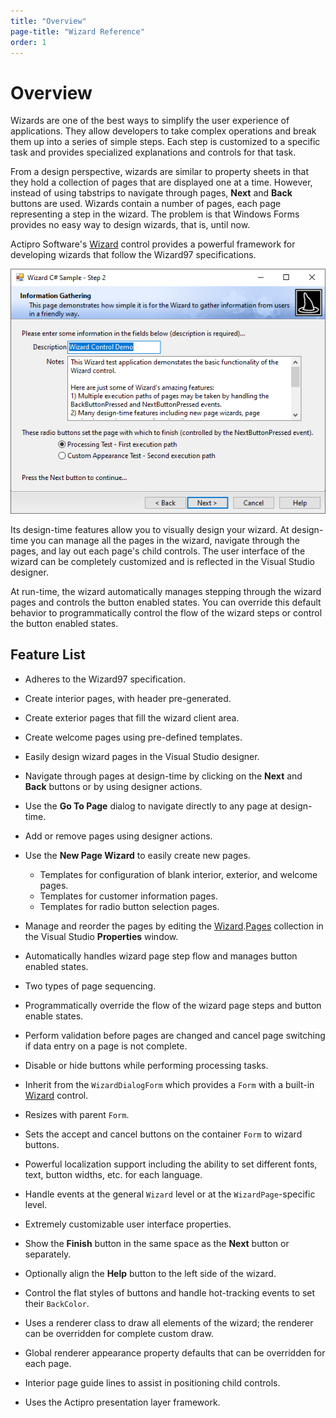 ```yaml
---
title: "Overview"
page-title: "Wizard Reference"
order: 1
---
```

# Overview

Wizards are one of the best ways to simplify the user experience of applications.  They allow developers to take complex operations and break them up into a series of simple steps.  Each step is customized to a specific task and provides specialized explanations and controls for that task.

From a design perspective, wizards are similar to property sheets in that they hold a collection of pages that are displayed one at a time.  However, instead of using tabstrips to navigate through pages, **Next** and **Back** buttons are used.  Wizards contain a number of pages, each page representing a step in the wizard.  The problem is that Windows Forms provides no easy way to design wizards, that is, until now.

Actipro Software's [Wizard](xref:@ActiproUIRoot.Controls.Wizard.Wizard) control provides a powerful framework for developing wizards that follow the Wizard97 specifications.

![Screenshot](images/interior-page.png)

Its design-time features allow you to visually design your wizard.  At design-time you can manage all the pages in the wizard, navigate through the pages, and lay out each page's child controls.  The user interface of the wizard can be completely customized and is reflected in the Visual Studio designer.

At run-time, the wizard automatically manages stepping through the wizard pages and controls the button enabled states.  You can override this default behavior to programmatically control the flow of the wizard steps or control the button enabled states.

## Feature List

- Adheres to the Wizard97 specification.
- Create interior pages, with header pre-generated.
- Create exterior pages that fill the wizard client area.
- Create welcome pages using pre-defined templates.
- Easily design wizard pages in the Visual Studio designer.
- Navigate through pages at design-time by clicking on the **Next** and **Back** buttons or by using designer actions.
- Use the **Go To Page** dialog to navigate directly to any page at design-time.
- Add or remove pages using designer actions.
- Use the **New Page Wizard** to easily create new pages.
  
  - Templates for configuration of blank interior, exterior, and welcome pages.
  - Templates for customer information pages.
  - Templates for radio button selection pages.
- Manage and reorder the pages by editing the [Wizard](xref:@ActiproUIRoot.Controls.Wizard.Wizard).[Pages](xref:@ActiproUIRoot.Controls.Wizard.Wizard.Pages) collection in the Visual Studio **Properties** window.
- Automatically handles wizard page step flow and manages button enabled states.
- Two types of page sequencing.
- Programmatically override the flow of the wizard page steps and button enable states.
- Perform validation before pages are changed and cancel page switching if data entry on a page is not complete.
- Disable or hide buttons while performing processing tasks.
- Inherit from the `WizardDialogForm` which provides a `Form` with a built-in [Wizard](xref:@ActiproUIRoot.Controls.Wizard.Wizard) control.
- Resizes with parent `Form`.
- Sets the accept and cancel buttons on the container `Form` to wizard buttons.
- Powerful localization support including the ability to set different fonts, text, button widths, etc. for each language.
- Handle events at the general `Wizard` level or at the `WizardPage`-specific level.
- Extremely customizable user interface properties.
- Show the **Finish** button in the same space as the **Next** button or separately.
- Optionally align the **Help** button to the left side of the wizard.
- Control the flat styles of buttons and handle hot-tracking events to set their `BackColor`.
- Uses a renderer class to draw all elements of the wizard; the renderer can be overridden for complete custom draw.
- Global renderer appearance property defaults that can be overridden for each page.
- Interior page guide lines to assist in positioning child controls.
- Uses the Actipro presentation layer framework.
